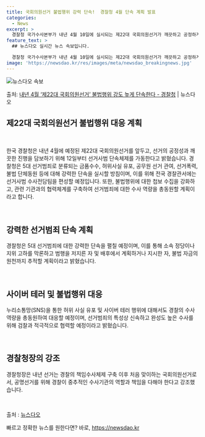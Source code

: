 ```yaml
---
title: 국회의원선거 불법행위 강력 단속!  경찰청 4월 단속 계획 발표
categories:
  - News
excerpt: >
  경찰청 국가수사본부가 내년 4월 10일에 실시되는 제22대 국회의원선거가 깨끗하고 공정하게 치러질 수 있도록…
feature_text: >
  ## 뉴스다오 실시간 뉴스 속보입니다.

  경찰청 국가수사본부가 내년 4월 10일에 실시되는 제22대 국회의원선거가 깨끗하고 공정하게 치러질 수 있도록…
image: 'https://newsdao.kr/res/images/meta/newsdao_breakingnews.jpg'
---
```


![뉴스다오 속보](https://newsdao.kr/res/images/meta/newsdao_breakingnews.jpg)

<p>출처: <a href="https://newsdao.kr/2780" rel="dofollow">내년 4월 ‘제22대 국회의원선거’ 불법행위 강도 높게 단속한다 - 경찰청</a> | 뉴스다오</p>

<h2 data-ke-size="size26">제22대 국회의원선거 불법행위 대응 계획</h2>
<p data-ke-size="size16">&nbsp;</p>
한국 경찰청은 내년 4월에 예정된 제22대 국회의원선거를 앞두고, 선거의 공정성과 깨끗한 진행을 담보하기 위해 12일부터 선거사범 단속체제를 가동한다고 밝혔습니다. 경찰청은 5대 선거범죄로 분류되는 금품수수, 허위사실 유포, 공무원 선거 관여, 선거폭력, 불법 단체동원 등에 대해 강력한 단속을 실시할 방침이며, 이를 위해 전국 경찰관서에는 선거사범 수사전담팀을 편성할 예정입니다. 또한, 불법행위에 대한 첩보 수집을 강화하고, 관련 기관과의 협력체계를 구축하여 선거범죄에 대한 수사 역량을 총동원할 계획이라고 합니다.
<p data-ke-size="size16">&nbsp;</p>

<h2 data-ke-size="size24">강력한 선거범죄 단속 계획</h2>
<p data-ke-size="size16">경찰청은 5대 선거범죄에 대한 강력한 단속을 펼칠 예정이며, 이를 통해 소속 정당이나 지위 고하를 막론하고 범행을 저지른 자 및 배후에서 계획하거나 지시한 자, 불법 자금의 원천까지 추적할 계획이라고 밝혔습니다.</p>
<p data-ke-size="size16">&nbsp;</p>

<h2 data-ke-size="size24">사이버 테러 및 불법행위 대응</h2>
<p data-ke-size="size16">누리소통망(SNS)을 통한 허위 사실 유포 및 사이버 테러 행위에 대해서도 경찰의 수사 역량을 총동원하여 대응할 예정이며, 선거범죄의 특성상 신속하고 완성도 높은 수사를 위해 검찰과 적극적으로 협력할 예정이라고 밝혔습니다.</p>
<p data-ke-size="size16">&nbsp;</p>

<h2 data-ke-size="size24">경찰청장의 강조</h2>
<p data-ke-size="size16">경찰청장은 내년 선거는 경찰의 책임수사체제 구축 이후 처음 맞이하는 국회의원선거로서, 공명선거를 위해 경찰이 중추적인 수사기관의 역할과 책임을 다해야 한다고 강조했습니다.</p>
<p data-ke-size="size16">&nbsp;</p>
출처 : <a href="https://newsdao.kr/2780">뉴스다오</a> 

빠르고 정확한 뉴스를 원한다면? 바로, <a href="https://newsdao.kr" rel="dofollow">https://newsdao.kr</a>


    
